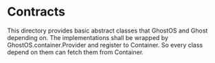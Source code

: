 # Contracts

This directory provides basic abstract classes that GhostOS and Ghost depending on.
The implementations shall be wrapped by GhostOS.container.Provider and register to Container.
So every class depend on them can fetch them from Container.